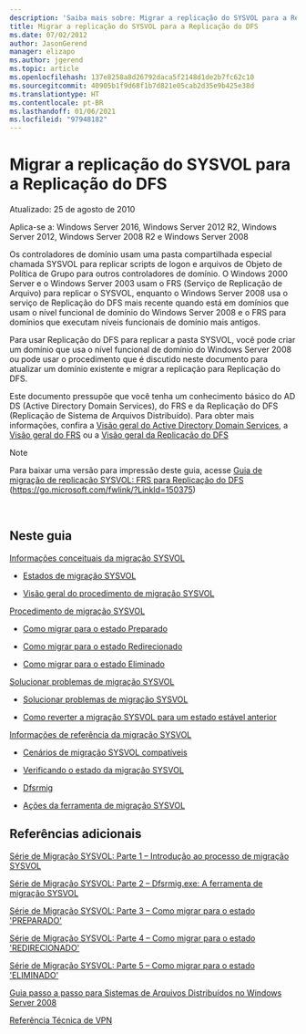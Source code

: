 ```yaml
---
description: 'Saiba mais sobre: Migrar a replicação do SYSVOL para a Replicação do DFS'
title: Migrar a replicação do SYSVOL para a Replicação do DFS
ms.date: 07/02/2012
author: JasonGerend
manager: elizapo
ms.author: jgerend
ms.topic: article
ms.openlocfilehash: 137e8258a8d26792daca5f2148d1de2b7fc62c10
ms.sourcegitcommit: 40905b1f9d68f1b7d821e05cab2d35e9b425e38d
ms.translationtype: HT
ms.contentlocale: pt-BR
ms.lasthandoff: 01/06/2021
ms.locfileid: "97948182"
---
```

# <a name="migrate-sysvol-replication-to-dfs-replication"></a>Migrar a replicação do SYSVOL para a Replicação do DFS


Atualizado: 25 de agosto de 2010

Aplica-se a: Windows Server 2016, Windows Server 2012 R2, Windows Server 2012, Windows Server 2008 R2 e Windows Server 2008

Os controladores de domínio usam uma pasta compartilhada especial chamada SYSVOL para replicar scripts de logon e arquivos de Objeto de Política de Grupo para outros controladores de domínio. O Windows 2000 Server e o Windows Server 2003 usam o FRS (Serviço de Replicação de Arquivo) para replicar o SYSVOL, enquanto o Windows Server 2008 usa o serviço de Replicação do DFS mais recente quando está em domínios que usam o nível funcional de domínio do Windows Server 2008 e o FRS para domínios que executam níveis funcionais de domínio mais antigos.

Para usar Replicação do DFS para replicar a pasta SYSVOL, você pode criar um domínio que usa o nível funcional de domínio do Windows Server 2008 ou pode usar o procedimento que é discutido neste documento para atualizar um domínio existente e migrar a replicação para Replicação do DFS.

Este documento pressupõe que você tenha um conhecimento básico do AD DS (Active Directory Domain Services), do FRS e da Replicação do DFS (Replicação de Sistema de Arquivos Distribuído). Para obter mais informações, confira a [Visão geral do Active Directory Domain Services](https://go.microsoft.com/fwlink/?linkid=147787), a [Visão geral do FRS](https://go.microsoft.com/fwlink/?linkid=121763) ou a [Visão geral da Replicação do DFS](https://go.microsoft.com/fwlink/?linkid=121762)


> [!NOTE]
> Para baixar uma versão para impressão deste guia, acesse <a href="https://go.microsoft.com/fwlink/?linkid=150375">Guia de migração de replicação SYSVOL: FRS para Replicação do DFS</a> (https://go.microsoft.com/fwlink/?LinkId=150375)
<br>


## <a name="in-this-guide"></a>Neste guia

[Informações conceituais da migração SYSVOL](/previous-versions/windows/it-pro/windows-server-2008-r2-and-2008/dd640170(v=ws.10))

  - [Estados de migração SYSVOL](/previous-versions/windows/it-pro/windows-server-2008-r2-and-2008/dd641052(v=ws.10))

  - [Visão geral do procedimento de migração SYSVOL](/previous-versions/windows/it-pro/windows-server-2008-r2-and-2008/dd639809(v=ws.10))


[Procedimento de migração SYSVOL](/previous-versions/windows/it-pro/windows-server-2008-r2-and-2008/dd639860(v=ws.10))

  - [Como migrar para o estado Preparado](/previous-versions/windows/it-pro/windows-server-2008-r2-and-2008/dd641193(v=ws.10))

  - [Como migrar para o estado Redirecionado](/previous-versions/windows/it-pro/windows-server-2008-r2-and-2008/dd641340(v=ws.10))

  - [Como migrar para o estado Eliminado](/previous-versions/windows/it-pro/windows-server-2008-r2-and-2008/dd640254(v=ws.10))


[Solucionar problemas de migração SYSVOL](/previous-versions/windows/it-pro/windows-server-2008-r2-and-2008/dd640395(v=ws.10))

  - [Solucionar problemas de migração SYSVOL](/previous-versions/windows/it-pro/windows-server-2008-r2-and-2008/dd639976(v=ws.10))

  - [Como reverter a migração SYSVOL para um estado estável anterior](/previous-versions/windows/it-pro/windows-server-2008-r2-and-2008/dd640509(v=ws.10))


[Informações de referência da migração SYSVOL](/previous-versions/windows/it-pro/windows-server-2008-r2-and-2008/dd640293(v=ws.10))

  - [Cenários de migração SYSVOL compatíveis](/previous-versions/windows/it-pro/windows-server-2008-r2-and-2008/dd639854(v=ws.10))

  - [Verificando o estado da migração SYSVOL](/previous-versions/windows/it-pro/windows-server-2008-r2-and-2008/dd639789(v=ws.10))

  - [Dfsrmig](/previous-versions/windows/it-pro/windows-server-2008-r2-and-2008/dd641227(v=ws.10))

  - [Ações da ferramenta de migração SYSVOL](/previous-versions/windows/it-pro/windows-server-2008-r2-and-2008/dd639712(v=ws.10))


## <a name="additional-references"></a>Referências adicionais

[Série de Migração SYSVOL: Parte 1 – Introdução ao processo de migração SYSVOL](https://techcommunity.microsoft.com/t5/storage-at-microsoft/sysvol-migration-series-part-1-8211-introduction-to-the-sysvol/ba-p/423456)

[Série de Migração SYSVOL: Parte 2 – Dfsrmig.exe: A ferramenta de migração SYSVOL](https://techcommunity.microsoft.com/t5/storage-at-microsoft/sysvol-migration-series-part-2-8211-dfsrmig-exe-the-sysvol/ba-p/423470)

[Série de Migração SYSVOL: Parte 3 – Como migrar para o estado 'PREPARADO'](https://techcommunity.microsoft.com/t5/storage-at-microsoft/sysvol-migration-series-part-3-migrating-to-the-prepared-state/ba-p/423503)

[Série de Migração SYSVOL: Parte 4 – Como migrar para o estado 'REDIRECIONADO'](https://techcommunity.microsoft.com/t5/storage-at-microsoft/sysvol-migration-series-part-4-8211-migrating-to-the-8216/ba-p/423514)

[Série de Migração SYSVOL: Parte 5 – Como migrar para o estado 'ELIMINADO'](https://techcommunity.microsoft.com/t5/storage-at-microsoft/sysvol-migration-series-part-5-8211-migrating-to-the-8216/ba-p/423516)

[Guia passo a passo para Sistemas de Arquivos Distribuídos no Windows Server 2008](/previous-versions/windows/it-pro/windows-server-2008-R2-and-2008/cc732863(v=ws.10))

[Referência Técnica de VPN](/previous-versions/windows/it-pro/windows-server-2003/cc759297(v=ws.10))
